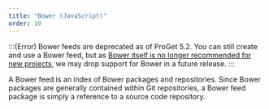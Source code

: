 ```yaml
---
title: "Bower (JavaScript)"
order: 10
---
```



:::(Error) 
Bower feeds are deprecated as of ProGet 5.2. You can still create and use a Bower feed, but as [Bower itself is no longer recommended for new projects](https://bower.io/blog/2017/how-to-migrate-away-from-bower/), we may drop support for Bower in a future release.
:::



A Bower feed is an index of Bower packages and repositories. Since Bower packages are generally contained within Git repositories, a Bower feed package is simply a reference to a source code repository.